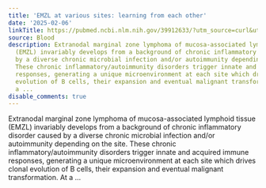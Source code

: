 ```yaml
---
title: 'EMZL at various sites: learning from each other'
date: '2025-02-06'
linkTitle: https://pubmed.ncbi.nlm.nih.gov/39912633/?utm_source=curl&utm_medium=rss&utm_campaign=journals&utm_content=7603509&fc=None&ff=20250206170922&v=2.18.0.post9+e462414
source: Blood
description: Extranodal marginal zone lymphoma of mucosa-associated lymphoid tissue
  (EMZL) invariably develops from a background of chronic inflammatory disorder caused
  by a diverse chronic microbial infection and/or autoimmunity depending on the site.
  These chronic inflammatory/autoimmunity disorders trigger innate and acquired immune
  responses, generating a unique microenvironment at each site which drives clonal
  evolution of B cells, their expansion and eventual malignant transformation. At
  a ...
disable_comments: true
---
```

Extranodal marginal zone lymphoma of mucosa-associated lymphoid tissue (EMZL) invariably develops from a background of chronic inflammatory disorder caused by a diverse chronic microbial infection and/or autoimmunity depending on the site. These chronic inflammatory/autoimmunity disorders trigger innate and acquired immune responses, generating a unique microenvironment at each site which drives clonal evolution of B cells, their expansion and eventual malignant transformation. At a ...